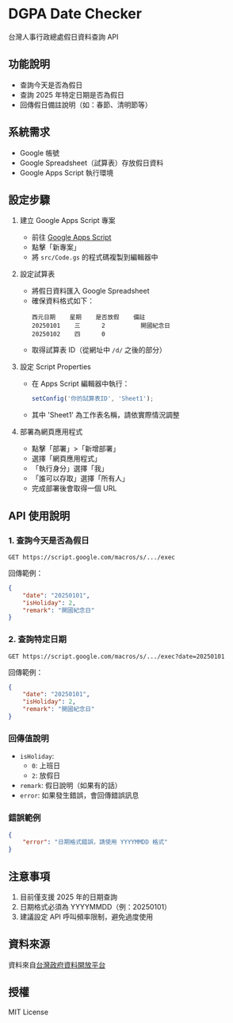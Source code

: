 # DGPA Date Checker

台灣人事行政總處假日資料查詢 API

## 功能說明

- 查詢今天是否為假日
- 查詢 2025 年特定日期是否為假日
- 回傳假日備註說明（如：春節、清明節等）

## 系統需求

- Google 帳號
- Google Spreadsheet（試算表）存放假日資料
- Google Apps Script 執行環境

## 設定步驟

1. 建立 Google Apps Script 專案
   - 前往 [Google Apps Script](https://script.google.com/)
   - 點擊「新專案」
   - 將 `src/Code.gs` 的程式碼複製到編輯器中

2. 設定試算表
   - 將假日資料匯入 Google Spreadsheet
   - 確保資料格式如下：
     ```
     西元日期    星期    是否放假    備註
     20250101    三      2          開國紀念日
     20250102    四      0
     ```
   - 取得試算表 ID（從網址中 `/d/` 之後的部分）

3. 設定 Script Properties
   - 在 Apps Script 編輯器中執行：
     ```javascript
     setConfig('你的試算表ID', 'Sheet1');
     ```
   - 其中 'Sheet1' 為工作表名稱，請依實際情況調整

4. 部署為網頁應用程式
   - 點擊「部署」>「新增部署」
   - 選擇「網頁應用程式」
   - 「執行身分」選擇「我」
   - 「誰可以存取」選擇「所有人」
   - 完成部署後會取得一個 URL

## API 使用說明

### 1. 查詢今天是否為假日

```
GET https://script.google.com/macros/s/.../exec
```

回傳範例：

```json
{
    "date": "20250101",
    "isHoliday": 2,
    "remark": "開國紀念日"
}
```

### 2. 查詢特定日期

```
GET https://script.google.com/macros/s/.../exec?date=20250101
```

回傳範例：

```json
{
    "date": "20250101",
    "isHoliday": 2,
    "remark": "開國紀念日"
}
```

### 回傳值說明

- `isHoliday`: 
  - `0`: 上班日
  - `2`: 放假日
- `remark`: 假日說明（如果有的話）
- `error`: 如果發生錯誤，會回傳錯誤訊息

### 錯誤範例

```json
{
    "error": "日期格式錯誤，請使用 YYYYMMDD 格式"
}
```

## 注意事項

1. 目前僅支援 2025 年的日期查詢
2. 日期格式必須為 YYYYMMDD（例：20250101）
3. 建議設定 API 呼叫頻率限制，避免過度使用

## 資料來源

資料來自[台灣政府資料開放平台](https://data.gov.tw/dataset/14718)

## 授權

MIT License
